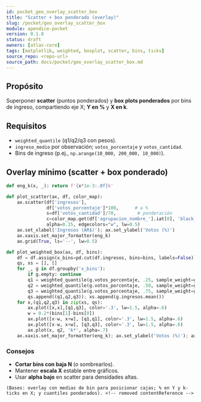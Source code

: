 ```yaml
---
id: pocket_geo_overlay_scatter_box
title: "Scatter + box ponderado (overlay)"
slug: /pocket/geo_overlay_scatter_box
module: apendice-pocket
version: 0.1.0
status: draft
owners: [atlas-core]
tags: [matplotlib, weighted, boxplot, scatter, bins, ticks]
source_repo: <repo-url>
source_path: docs/pocket/geo_overlay_scatter_box.md
---
```


## Propósito
Superponer **scatter** (puntos ponderados) y **box plots ponderados** por bins de ingreso, compartiendo eje X; **Y en %** y **X en k**.

## Requisitos
- `weighted_quantile` (q1/q2/q3 con pesos).  
- `ingreso_medio` por observación; `votos_porcentaje` y `votos_cantidad`.  
- Bins de ingreso (p.ej., `np.arange(10_000, 200_000, 10_000)`).

## Overlay mínimo (scatter + box ponderado)
~~~python
def eng_k(x, _): return f'{x*1e-3:.0f}k'

def plot_scatter(ax, df, color_map):
    ax.scatter(df['ingresos'],
               df['votos_porcentaje']*100,      # a %
               s=df['votos_cantidad']/70,        # ponderación
               c=color_map.get(df['agrupacion_nombre_'].iat[0], 'black'),
               alpha=0.15, edgecolors="w", lw=0.5)
    ax.set_xlabel('Ingresos (AR$)'); ax.set_ylabel('Votos (%)')
    ax.xaxis.set_major_formatter(eng_k)
    ax.grid(True, ls='--', lw=0.5)

def plot_weighted_box(ax, df, bins):
    df = df.assign(x_bins=pd.cut(df.ingresos, bins=bins, labels=False))
    qs, xs = [], []
    for _, g in df.groupby('x_bins'):
        if g.empty: continue
        q1 = weighted_quantile(g.votos_porcentaje, .25, sample_weight=g.votos_cantidad)*100
        q2 = weighted_quantile(g.votos_porcentaje, .50, sample_weight=g.votos_cantidad)*100
        q3 = weighted_quantile(g.votos_porcentaje, .75, sample_weight=g.votos_cantidad)*100
        qs.append((q1,q2,q3)); xs.append(g.ingresos.mean())
    for x,(q1,q2,q3) in zip(xs, qs):
        ax.plot([x,x],[q1,q3], color='.3', lw=1.5, alpha=.6)
        w = 0.2*(bins[1]-bins[0])
        ax.plot([x-w, x+w], [q1,q1], color='.3', lw=1.5, alpha=.6)
        ax.plot([x-w, x+w], [q3,q3], color='.3', lw=1.5, alpha=.6)
        ax.plot(x, q2, 'k*', alpha=.7)
    ax.xaxis.set_major_formatter(eng_k); ax.set_ylabel('Votos (%)'); ax.grid(True, axis='y', ls='--', lw=0.5)
~~~

### Consejos

* **Cortar bins con baja N** (o sombrearlos).
* Mantener **escala X** estable entre gráficos.
* Usar **alpha bajo** en scatter para densidades altas.

~~~
(Bases: overlay con medias de bin para posicionar cajas; % en Y y k-ticks en X; y cuantiles ponderados). <!-- removed contentReference -->

